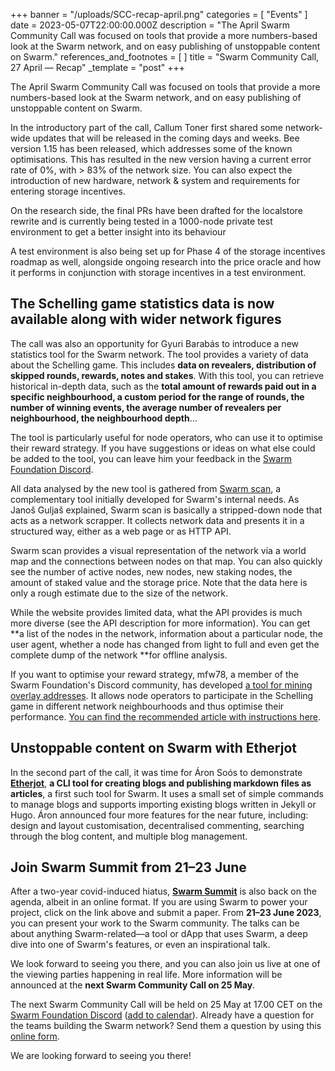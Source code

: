 +++
banner = "/uploads/SCC-recap-april.png"
categories = [ "Events" ]
date = 2023-05-07T22:00:00.000Z
description = "The April Swarm Community Call was focused on tools that provide a more numbers-based look at the Swarm network, and on easy publishing of unstoppable content on Swarm."
references_and_footnotes = [ ]
title = "Swarm Community Call, 27 April — Recap"
_template = "post"
+++


The April Swarm Community Call was focused on tools that provide a more numbers-based look at the Swarm network, and on easy publishing of unstoppable content on Swarm.

In the introductory part of the call, Callum Toner first shared some network-wide updates that will be released in the coming days and weeks. Bee version 1.15 has been released, which addresses some of the known optimisations. This has resulted in the new version having a current error rate of 0%, with > 83% of the network size. You can also expect the introduction of new hardware, network & system and requirements for entering storage incentives.

On the research side, the final PRs have been drafted for the localstore rewrite and is currently being tested in a 1000-node private test environment to get a better insight into its behaviour

A test environment is also being set up for Phase 4 of the storage incentives roadmap as well, alongside ongoing research into the price oracle and how it performs in conjunction with storage incentives in a test environment.

## The Schelling game statistics data is now available along with wider network figures

The call was also an opportunity for Gyuri Barabás to introduce a new statistics tool for the Swarm network. The tool provides a variety of data about the Schelling game. This includes **data on revealers, distribution of skipped rounds, rewards, notes and stakes**. With this tool, you can retrieve historical in-depth data, such as the **total amount of rewards paid out in a specific neighbourhood, a custom period for the range of rounds, the number of winning events, the average number of revealers per neighbourhood, the neighbourhood depth**...

The tool is particularly useful for node operators, who can use it to optimise their reward strategy. If you have suggestions or ideas on what else could be added to the tool, you can leave him your feedback in the [Swarm Foundation Discord](https://discord.com/channels/799027393297514537/801438093927776286).

All data analysed by the new tool is gathered from [Swarm scan](https://swarmscan.io/), a complementary tool initially developed for Swarm's internal needs. As Janoš Guljaš explained, Swarm scan is basically a stripped-down node that acts as a network scrapper. It collects network data and presents it in a structured way, either as a web page or as HTTP API.

Swarm scan provides a visual representation of the network via a world map and the connections between nodes on that map. You can also quickly see the number of active nodes, new nodes, new staking nodes, the amount of staked value and the storage price. Note that the data here is only a rough estimate due to the size of the network.

While the website provides limited data, what the API provides is much more diverse (see the API description for more information). You can get **a list of the nodes in the network, information about a particular node, the user agent, whether a node has changed from light to full and even get the complete dump of the network **for offline analysis.

If you want to optimise your reward strategy, mfw78, a member of the Swarm Foundation's Discord community, has developed [a tool for mining overlay addresses](https://github.com/rndlabs/swarm-tools-rs). It allows node operators to participate in the Schelling game in different network neighbourhoods and thus optimise their performance. [You can find the recommended article with instructions here](https://mirror.xyz/mfw78.eth/6izrHbhaANY-WuBQsCJbYMyevjQQqdnfJ3sjBhI0rL0).

## Unstoppable content on Swarm with Etherjot

In the second part of the call, it was time for Áron Soós to demonstrate **[Etherjot](https://github.com/Cafe137/etherjot)**, **a CLI tool for creating blogs and publishing markdown files as articles**, a first such tool for Swarm. It uses a small set of simple commands to manage blogs and supports importing existing blogs written in Jekyll or Hugo. Áron announced four more features for the near future, including: design and layout customisation, decentralised commenting, searching through the blog content, and multiple blog management.

## Join Swarm Summit from 21–23 June

After a two-year covid-induced hiatus, **[Swarm Summit](https://summit.ethswarm.org/)** is also back on the agenda, albeit in an online format. If you are using Swarm to power your project, click on the link above and submit a paper. From **21–23 June 2023**, you can present your work to the Swarm community. The talks can be about anything Swarm-related—a tool or dApp that uses Swarm, a deep dive into one of Swarm's features, or even an inspirational talk.

We look forward to seeing you there, and you can also join us live at one of the viewing parties happening in real life. More information will be announced at the **next Swarm Community Call on 25 May**.

The next Swarm Community Call will be held on 25 May at 17.00 CET on the [Swarm Foundation Discord](https://discord.com/channels/799027393297514537/801438093927776286) ([add to calendar](https://www.addevent.com/event/lP17043997)). Already have a question for the teams building the Swarm network? Send them a question by using this [online form](https://airtable.com/shrBRyrMkXFsJvLS3).

We are looking forward to seeing you there!
